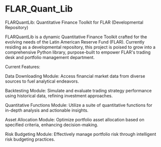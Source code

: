 # FLAR_Quant_Lib
FLARQuantLib: Quantitative Finance Toolkit for FLAR (Developmental Repository)

FLARQuantLib is a dynamic Quantitative Finance Toolkit crafted for the evolving needs of the Latin American Reserve Fund (FLAR). Currently residing as a developmental repository, this project is poised to grow into a comprehensive Python library, purpose-built to empower FLAR's trading desk and portfolio management department.

Current Features:

Data Downloading Module: Access financial market data from diverse sources to fuel analytical endeavors.

Backtesting Module: Simulate and evaluate trading strategy performance using historical data, refining investment approaches.

Quantitative Functions Module: Utilize a suite of quantitative functions for in-depth analysis and actionable insights.

Asset Allocation Module: Optimize portfolio asset allocation based on specified criteria, enhancing decision-making.

Risk Budgeting Module: Effectively manage portfolio risk through intelligent risk budgeting practices.


